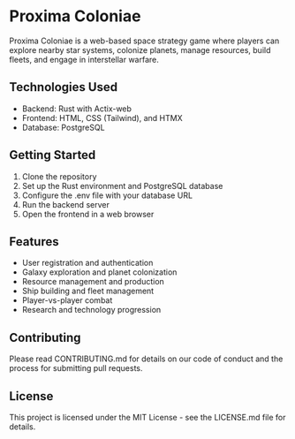 # Proxima Coloniae

Proxima Coloniae is a web-based space strategy game where players can explore nearby star systems, colonize planets, manage resources, build fleets, and engage in interstellar warfare.

## Technologies Used

- Backend: Rust with Actix-web
- Frontend: HTML, CSS (Tailwind), and HTMX
- Database: PostgreSQL

## Getting Started

1. Clone the repository
2. Set up the Rust environment and PostgreSQL database
3. Configure the .env file with your database URL
4. Run the backend server
5. Open the frontend in a web browser

## Features

- User registration and authentication
- Galaxy exploration and planet colonization
- Resource management and production
- Ship building and fleet management
- Player-vs-player combat
- Research and technology progression

## Contributing

Please read CONTRIBUTING.md for details on our code of conduct and the process for submitting pull requests.

## License

This project is licensed under the MIT License - see the LICENSE.md file for details.
